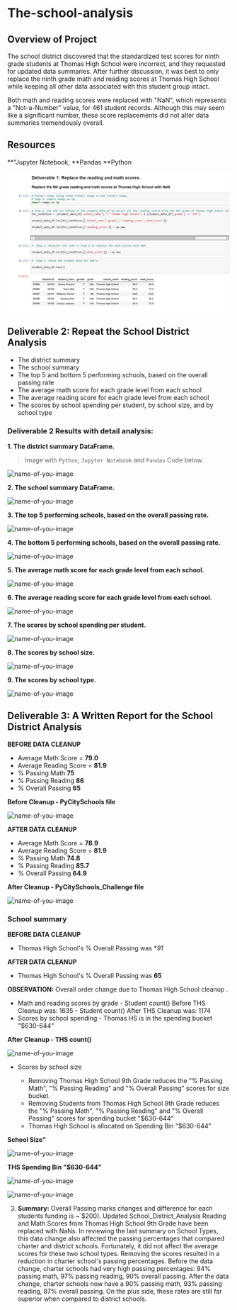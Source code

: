 # The-school-analysis

## Overview of Project

The school district discovered that the standardized test scores for ninth grade students at Thomas High School were incorrect, and they requested for updated data summaries. After further discussion, it was best to only replace the ninth grade math and reading scores at Thomas High School while keeping all other data associated with this student group intact.

Both math and reading scores were replaced with "NaN", which represents a "Not-a-Number" value, for 461 student records. Although this may seem like a significant number, these score replacements did not alter data summaries tremendously overall.

## Resources
**"Jupyter Notebook, 
**Pandas
**Python


![name-of-you-image](https://github.com/Dorislava/School_District_Analysis/blob/main/4.1.PNG)


## Deliverable 2: Repeat the School District Analysis

* The district summary 
* The school summary
* The top 5 and bottom 5 performing schools, based on the overall passing rate
* The average math score for each grade level from each school
* The average reading score for each grade level from each school
* The scores by school spending per student, by school size, and by school type
 
### Deliverable 2 Results with detail analysis:
**1. The district summary DataFrame.**
> Image with `Python`, `Jupyter Notebook` and `Pandas` Code below.


![name-of-you-image](https://github.com/Tifarahani/School_District_Analysis/blob/main/4.2.PNG)


**2. The school summary DataFrame.**


![name-of-you-image](https://github.com/Tifarahani/School_District_Analysis/blob/main/4.3.PNG)

**3. The top 5 performing schools, based on the overall passing rate.**

![name-of-you-image](https://github.com/Tifarahani/School_District_Analysis/blob/main/4.4.PNG)


**4. The bottom 5 performing schools, based on the overall passing rate.**

![name-of-you-image](https://github.com/Tifarahani/School_District_Analysis/blob/main/4.5.PNG)

**5. The average math score for each grade level from each school.**

![name-of-you-image](https://github.com/Tifarahani/School_District_Analysis/blob/main/4.6.PNG)


**6. The average reading score for each grade level from each school.**

![name-of-you-image](https://github.com/Tifarahani/School_District_Analysis/blob/main/4.7.PNG)


**7. The scores by school spending per student.**

![name-of-you-image](https://github.com/Tifarahani/School_District_Analysis/blob/main/4.8.PNG)


**8. The scores by school size.**


![name-of-you-image](https://github.com/Tifarahani/School_District_Analysis/blob/main/4.9.PNG)

**9. The scores by school type.**

![name-of-you-image](https://github.com/Tifarahani/School_District_Analysis/blob/main/4.10.PNG)


## Deliverable 3: A Written Report for the School District Analysis

**BEFORE DATA CLEANUP**
- Average Math Score = **79.0**
- Average Reading Score = **81.9**
- % Passing Math **75**
- % Passing Reading **86** 
- % Overall Passing **65**

**Before Cleanup - PyCitySchools file**

![name-of-you-image](https://github.com/Tifarahani/School_District_Analysis/blob/main/4.11.PNG)

**AFTER DATA CLEANUP**

- Average Math Score = **78.9**
- Average Reading Score = **81.9**
- % Passing Math **74.8**
- % Passing Reading **85.7** 
- % Overall Passing **64.9**

**After Cleanup - PyCitySchools_Challenge file**


![name-of-you-image](https://github.com/Tifarahani/School_District_Analysis/blob/main/4.12.PNG)

### School summary 

**BEFORE DATA CLEANUP**
- Thomas High School's % Overall Passing was **91*

**AFTER DATA CLEANUP**
- Thomas High School's % Overall Passing was **65**

**OBSERVATION:** Overall order change due to Thomas High School cleanup .

* Math and reading scores by grade
        - Student count() Before THS Cleanup was: 1635
        - Student count() After THS Cleanup was: 1174
* Scores by school spending
        - Thomas HS is in the spending bucket "$630-644"
       
**After Cleanup - THS count()**

![name-of-you-image](https://github.com/Tifarahani/School_District_Analysis/blob/main/4.15.PNG)

* Scores by school size

   - Removing Thomas High School 9th Grade reduces the "% Passing Math", "% Passing Reading" and "% Overall Passing" scores for size bucket.
   - Removing Students from Thomas High School 9th Grade reduces the "% Passing Math", "% Passing Reading" and "% Overall Passing" scores for spending bucket "$630-644"
    - Thomas High School is allocated on Spending Bin "$630-644" 
        
 **School Size"**
     
 ![name-of-you-image](https://github.com/Tifarahani/School_District_Analysis/blob/main/4.16.PNG)
    
  **THS Spending Bin "$630-644"**
     
 ![name-of-you-image](https://github.com/Tifarahani/School_District_Analysis/blob/main/4.17.PNG)
 
 ![name-of-you-image](https://github.com/Tifarahani/School-District-Analysis_Challange/tree/main/Resources/4.18.PNG)
     
3. **Summary:** 
Overall Passing marks changes and difference for each students funding is ~ $200). 
Updated School_District_Analysis Reading and Math Scores from Thomas High School 9th Grade have been replaced with NaNs.
In reviewing the last summary on School Types, this data change also affected the passing percentages that compared charter and district schools. Fortunately, it did not affect the average scores for these two school types. Removing the scores resulted in a reduction in charter school's passing percentages. Before the data change, charter schools had very high passing percentages: 94% passing math, 97% passing reading, 90% overall passing. After the data change, charter schools now have a 90% passing math, 93% passing reading, 87% overall passing. On the plus side, these rates are still far superior when compared to district schools.

